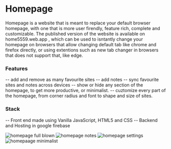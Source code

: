 # Homepage

Homepage is a website that is meant to replace your default browser homepage, with one that is more user firendly, feature rich, complete and customizable.
The published version of the website is available on home5559.web.app , which can be used to isntantly change your homepage on browsers that allow changing 
default tab like chrome and firefox directly, or using extentions such as new tab changer in browsers that does not support that, like edge. 

###  Features ###
-- add and remove as many favourite sites 
-- add notes
-- sync favourite sites and notes across devices
-- show or hide any section of the homepage, to get more productive, or minimalist.
-- cuztomize every part of the homepage, from corner radius and font  to shape and size of sites.

### Stack ###
-- Front end made using Vanilla JavaScript, HTML5 and CSS
-- Backend and Hosting in google firebase

![homepage full blown](https://user-images.githubusercontent.com/72187226/196019288-4e9e0258-3b44-4099-a942-55dd149d8ed7.png)
![homepage notes](https://user-images.githubusercontent.com/72187226/196019291-95e14ff4-394e-4aae-8c49-ad7e82fe26ad.png)
![homepage settings](https://user-images.githubusercontent.com/72187226/196019292-089cfbe3-e172-4023-a208-a3440014c31b.png)
![homepaage minimalist](https://user-images.githubusercontent.com/72187226/196019293-b06de1fb-5bf0-45ec-ad2f-ade797e009d0.png)


